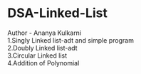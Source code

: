 # DSA-Linked-List
Author - Ananya Kulkarni<br>
1.Singly Linked list-adt and simple program<br>
2.Doubly Linked list-adt<br>
3.Circular Linked list<br>
4.Addition of Polynomial<br>